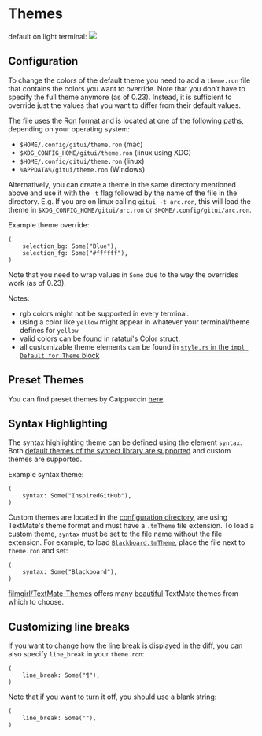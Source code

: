 # Themes

default on light terminal:
![](assets/light-theme.png)

## Configuration

To change the colors of the default theme you need to add a `theme.ron` file that contains the colors you want to override. Note that you don’t have to specify the full theme anymore (as of 0.23). Instead, it is sufficient to override just the values that you want to differ from their default values.

The file uses the [Ron format](https://github.com/ron-rs/ron) and is located at one of the following paths, depending on your operating system:

* `$HOME/.config/gitui/theme.ron` (mac)
* `$XDG_CONFIG_HOME/gitui/theme.ron` (linux using XDG)
* `$HOME/.config/gitui/theme.ron` (linux)
* `%APPDATA%/gitui/theme.ron` (Windows)

Alternatively, you can create a theme in the same directory mentioned above and use it with the `-t` flag followed by the name of the file in the directory. E.g. If you are on linux calling `gitui -t arc.ron`, this will load the theme in `$XDG_CONFIG_HOME/gitui/arc.ron` or `$HOME/.config/gitui/arc.ron`.

Example theme override:

```ron
(
    selection_bg: Some("Blue"),
    selection_fg: Some("#ffffff"),
)
```

Note that you need to wrap values in `Some` due to the way the overrides work (as of 0.23).

Notes:

* rgb colors might not be supported in every terminal.
* using a color like `yellow` might appear in whatever your terminal/theme defines for `yellow`
* valid colors can be found in ratatui's [Color](https://docs.rs/ratatui/latest/ratatui/style/enum.Color.html) struct.
* all customizable theme elements can be found in [`style.rs` in the `impl Default for Theme` block](https://github.com/gitui-org/gitui/blob/master/src/ui/style.rs#L305)

## Preset Themes

You can find preset themes by Catppuccin [here](https://github.com/catppuccin/gitui.git).

## Syntax Highlighting

The syntax highlighting theme can be defined using the element `syntax`. Both [default themes of the syntect library are supported](https://github.com/trishume/syntect/blob/7fe13c0fd53cdfa0f9fea1aa14c5ba37f81d8b71/src/dumps.rs#L215) and custom themes are supported.

Example syntax theme:
```ron
(
    syntax: Some("InspiredGitHub"),
)
```

Custom themes are located in the [configuration directory](#configuration), are using TextMate's theme format and must have a `.tmTheme` file extension. To load a custom theme, `syntax` must be set to the file name without the file extension. For example, to load [`Blackboard.tmTheme`](https://raw.githubusercontent.com/filmgirl/TextMate-Themes/refs/heads/master/Blackboard.tmTheme), place the file next to `theme.ron` and set:
```ron
(
    syntax: Some("Blackboard"),
)
```

[filmgirl/TextMate-Themes](https://github.com/filmgirl/TextMate-Themes) offers many [beautiful](https://inkdeep.github.io/TextMate-Themes) TextMate themes from which to choose.

## Customizing line breaks

If you want to change how the line break is displayed in the diff, you can also specify `line_break` in your `theme.ron`:

```ron
(
    line_break: Some("¶"),
)
```

Note that if you want to turn it off, you should use a blank string:

```ron
(
    line_break: Some(""),
)
```
